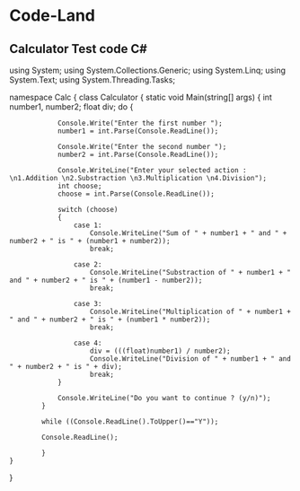 # Code-Land

Calculator Test code C#
------------------------------------------------
using System;
using System.Collections.Generic;
using System.Linq;
using System.Text;
using System.Threading.Tasks;

namespace Calc
{
    class Calculator
    {
        static void Main(string[] args)
        {
            int number1, number2;
            float div;
            do
            {

                Console.Write("Enter the first number ");
                number1 = int.Parse(Console.ReadLine());

                Console.Write("Enter the second number ");
                number2 = int.Parse(Console.ReadLine());

                Console.WriteLine("Enter your selected action : \n1.Addition \n2.Substraction \n3.Multiplication \n4.Division");
                int choose;
                choose = int.Parse(Console.ReadLine());

                switch (choose)
                {
                    case 1:
                        Console.WriteLine("Sum of " + number1 + " and " + number2 + " is " + (number1 + number2));
                        break;

                    case 2:
                        Console.WriteLine("Substraction of " + number1 + " and " + number2 + " is " + (number1 - number2));
                        break;

                    case 3:
                        Console.WriteLine("Multiplication of " + number1 + " and " + number2 + " is " + (number1 * number2));
                        break;

                    case 4:
                        div = (((float)number1) / number2);
                        Console.WriteLine("Division of " + number1 + " and " + number2 + " is " + div);
                        break;
                }

                Console.WriteLine("Do you want to continue ? (y/n)");
            }

            while ((Console.ReadLine().ToUpper()=="Y"));

            Console.ReadLine();

            }
    }
}
